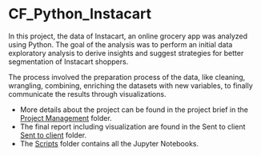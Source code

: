 # CF_Python_Instacart
In this project, the data of Instacart, an online grocery app was analyzed using Python. The goal of the analysis was to perform an initial data exploratory analysis to derive insights and suggest strategies for better segmentation of Instacart shoppers.

The process involved the preparation process of the data, like cleaning, wrangling, combining, enriching the datasets with new variables, to finally communicate the results through visualizations.

- More details about the project can be found in the project brief in the [Project Management](https://github.com/Lionel1801/CF_-Python_Instacart/blob/main/01%20Project%20Management/A4_Data_Project%20Brief.pdf) folder.
- The final report including visualization are found in the Sent to client [Sent to client](https://github.com/Lionel1801/CF_-Python_Instacart/tree/main/05%20Sent%20to%20client) folder.
- The [Scripts](https://github.com/Lionel1801/CF_-Python_Instacart/tree/main/03%20Scripts) folder contains all the Jupyter Notebooks.
